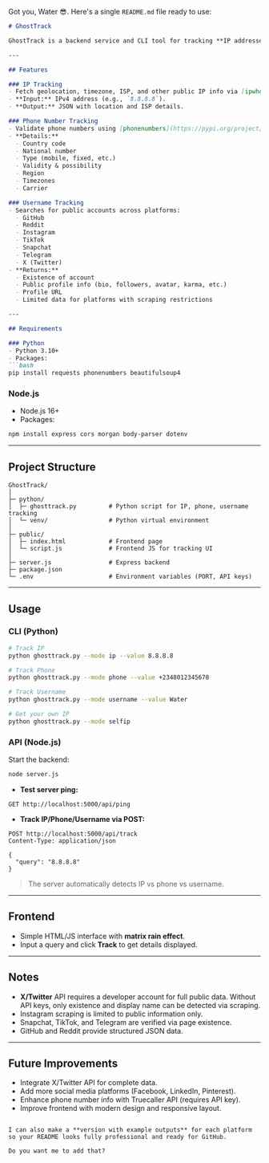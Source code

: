 Got you, Water 😎. Here's a single `README.md` file ready to use:

````markdown
# GhostTrack

GhostTrack is a backend service and CLI tool for tracking **IP addresses, phone numbers, and usernames** across multiple social media platforms. It fetches publicly available information using Python and exposes it via an Express.js backend.

---

## Features

### IP Tracking
- Fetch geolocation, timezone, ISP, and other public IP info via [ipwho.is](https://ipwho.is).
- **Input:** IPv4 address (e.g., `8.8.8.8`).
- **Output:** JSON with location and ISP details.

### Phone Number Tracking
- Validate phone numbers using [phonenumbers](https://pypi.org/project/phonenumbers/).
- **Details:**
  - Country code
  - National number
  - Type (mobile, fixed, etc.)
  - Validity & possibility
  - Region
  - Timezones
  - Carrier

### Username Tracking
- Searches for public accounts across platforms:
  - GitHub
  - Reddit
  - Instagram
  - TikTok
  - Snapchat
  - Telegram
  - X (Twitter)
- **Returns:**
  - Existence of account
  - Public profile info (bio, followers, avatar, karma, etc.)
  - Profile URL
  - Limited data for platforms with scraping restrictions

---

## Requirements

### Python
- Python 3.10+
- Packages:
```bash
pip install requests phonenumbers beautifulsoup4
````

### Node.js

* Node.js 16+
* Packages:

```bash
npm install express cors morgan body-parser dotenv
```

---

## Project Structure

```
GhostTrack/
│
├─ python/
│  ├─ ghosttrack.py         # Python script for IP, phone, username tracking
│  └─ venv/                 # Python virtual environment
│
├─ public/
│  ├─ index.html            # Frontend page
│  └─ script.js             # Frontend JS for tracking UI
│
├─ server.js                # Express backend
├─ package.json
└─ .env                     # Environment variables (PORT, API keys)
```

---

## Usage

### CLI (Python)

```bash
# Track IP
python ghosttrack.py --mode ip --value 8.8.8.8

# Track Phone
python ghosttrack.py --mode phone --value +2348012345678

# Track Username
python ghosttrack.py --mode username --value Water

# Get your own IP
python ghosttrack.py --mode selfip
```

### API (Node.js)

Start the backend:

```bash
node server.js
```

* **Test server ping:**

```http
GET http://localhost:5000/api/ping
```

* **Track IP/Phone/Username via POST:**

```http
POST http://localhost:5000/api/track
Content-Type: application/json

{
  "query": "8.8.8.8"
}
```

> The server automatically detects IP vs phone vs username.

---

## Frontend

* Simple HTML/JS interface with **matrix rain effect**.
* Input a query and click **Track** to get details displayed.

---

## Notes

* **X/Twitter** API requires a developer account for full public data. Without API keys, only existence and display name can be detected via scraping.
* Instagram scraping is limited to public information only.
* Snapchat, TikTok, and Telegram are verified via page existence.
* GitHub and Reddit provide structured JSON data.

---

## Future Improvements

* Integrate X/Twitter API for complete data.
* Add more social media platforms (Facebook, LinkedIn, Pinterest).
* Enhance phone number info with Truecaller API (requires API key).
* Improve frontend with modern design and responsive layout.

```

I can also make a **version with example outputs** for each platform so your README looks fully professional and ready for GitHub.  

Do you want me to add that?
```
